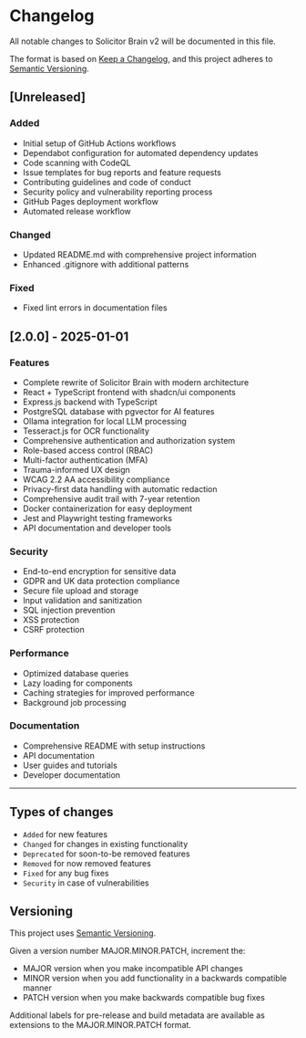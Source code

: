 # Changelog

All notable changes to Solicitor Brain v2 will be documented in this file.

The format is based on [Keep a Changelog](https://keepachangelog.com/en/1.0.0/),
and this project adheres to [Semantic Versioning](https://semver.org/spec/v2.0.0.html).

## [Unreleased]

### Added

- Initial setup of GitHub Actions workflows
- Dependabot configuration for automated dependency updates
- Code scanning with CodeQL
- Issue templates for bug reports and feature requests
- Contributing guidelines and code of conduct
- Security policy and vulnerability reporting process
- GitHub Pages deployment workflow
- Automated release workflow

### Changed

- Updated README.md with comprehensive project information
- Enhanced .gitignore with additional patterns

### Fixed

- Fixed lint errors in documentation files

## [2.0.0] - 2025-01-01

### Features

- Complete rewrite of Solicitor Brain with modern architecture
- React + TypeScript frontend with shadcn/ui components
- Express.js backend with TypeScript
- PostgreSQL database with pgvector for AI features
- Ollama integration for local LLM processing
- Tesseract.js for OCR functionality
- Comprehensive authentication and authorization system
- Role-based access control (RBAC)
- Multi-factor authentication (MFA)
- Trauma-informed UX design
- WCAG 2.2 AA accessibility compliance
- Privacy-first data handling with automatic redaction
- Comprehensive audit trail with 7-year retention
- Docker containerization for easy deployment
- Jest and Playwright testing frameworks
- API documentation and developer tools

### Security

- End-to-end encryption for sensitive data
- GDPR and UK data protection compliance
- Secure file upload and storage
- Input validation and sanitization
- SQL injection prevention
- XSS protection
- CSRF protection

### Performance

- Optimized database queries
- Lazy loading for components
- Caching strategies for improved performance
- Background job processing

### Documentation

- Comprehensive README with setup instructions
- API documentation
- User guides and tutorials
- Developer documentation

---

## Types of changes

- `Added` for new features
- `Changed` for changes in existing functionality
- `Deprecated` for soon-to-be removed features
- `Removed` for now removed features
- `Fixed` for any bug fixes
- `Security` in case of vulnerabilities

## Versioning

This project uses [Semantic Versioning](https://semver.org/).

Given a version number MAJOR.MINOR.PATCH, increment the:

- MAJOR version when you make incompatible API changes
- MINOR version when you add functionality in a backwards compatible manner
- PATCH version when you make backwards compatible bug fixes

Additional labels for pre-release and build metadata are available as extensions to the MAJOR.MINOR.PATCH format.
